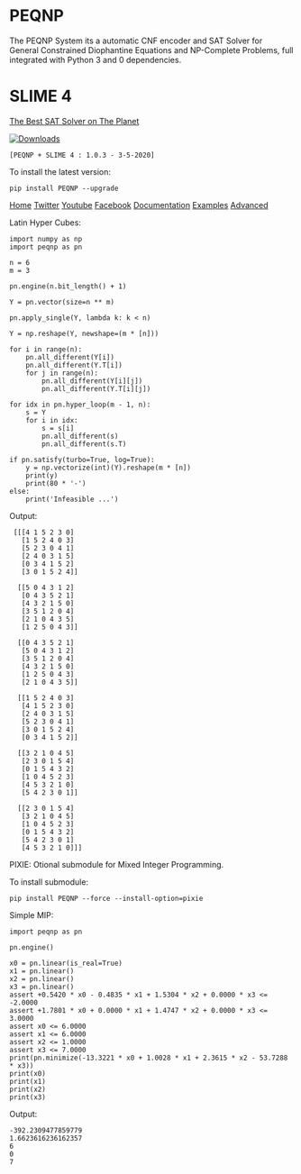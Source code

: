 # PEQNP 

The PEQNP System its a automatic CNF encoder and SAT Solver for General Constrained Diophantine Equations and NP-Complete Problems, full integrated with Python 3 and 0 dependencies.

# SLIME 4

[The Best SAT Solver on The Planet](https://github.com/maxtuno/SLIME)

[![Downloads](https://pepy.tech/badge/peqnp)](https://pepy.tech/project/peqnp)

    [PEQNP + SLIME 4 : 1.0.3 - 3-5-2020]

To install the latest version:

    pip install PEQNP --upgrade

[Home](https://www.peqnp.com) [Twitter](https://twitter.com/maxtuno) [Youtube](https://www.youtube.com/channel/UCFlk1dUYLKtymcoMScdynNA) [Facebook](https://www.facebook.com/PEQNP-104747814228901) [Documentation](https://peqnp.readthedocs.io) [Examples](https://github.com/maxtuno/PEQNP/tree/master/examples) [Advanced](https://github.com/maxtuno/PEQNP_EXAMPLES)

Latin Hyper Cubes:

    import numpy as np
    import peqnp as pn

    n = 6
    m = 3

    pn.engine(n.bit_length() + 1)

    Y = pn.vector(size=n ** m)

    pn.apply_single(Y, lambda k: k < n)

    Y = np.reshape(Y, newshape=(m * [n]))

    for i in range(n):
        pn.all_different(Y[i])
        pn.all_different(Y.T[i])
        for j in range(n):
            pn.all_different(Y[i][j])
            pn.all_different(Y.T[i][j])

    for idx in pn.hyper_loop(m - 1, n):
        s = Y
        for i in idx:
            s = s[i]
            pn.all_different(s)
            pn.all_different(s.T)

    if pn.satisfy(turbo=True, log=True):
        y = np.vectorize(int)(Y).reshape(m * [n])
        print(y)
        print(80 * '-')
    else:
        print('Infeasible ...')

Output:

     [[[4 1 5 2 3 0]
       [1 5 2 4 0 3]
       [5 2 3 0 4 1]
       [2 4 0 3 1 5]
       [0 3 4 1 5 2]
       [3 0 1 5 2 4]]
     
      [[5 0 4 3 1 2]
       [0 4 3 5 2 1]
       [4 3 2 1 5 0]
       [3 5 1 2 0 4]
       [2 1 0 4 3 5]
       [1 2 5 0 4 3]]
     
      [[0 4 3 5 2 1]
       [5 0 4 3 1 2]
       [3 5 1 2 0 4]
       [4 3 2 1 5 0]
       [1 2 5 0 4 3]
       [2 1 0 4 3 5]]
     
      [[1 5 2 4 0 3]
       [4 1 5 2 3 0]
       [2 4 0 3 1 5]
       [5 2 3 0 4 1]
       [3 0 1 5 2 4]
       [0 3 4 1 5 2]]
     
      [[3 2 1 0 4 5]
       [2 3 0 1 5 4]
       [0 1 5 4 3 2]
       [1 0 4 5 2 3]
       [4 5 3 2 1 0]
       [5 4 2 3 0 1]]
     
      [[2 3 0 1 5 4]
       [3 2 1 0 4 5]
       [1 0 4 5 2 3]
       [0 1 5 4 3 2]
       [5 4 2 3 0 1]
       [4 5 3 2 1 0]]]

PIXIE: Otional submodule for Mixed Integer Programming. 

To install submodule:

    pip install PEQNP --force --install-option=pixie

Simple MIP:

    import peqnp as pn

    pn.engine()

    x0 = pn.linear(is_real=True)
    x1 = pn.linear()
    x2 = pn.linear()
    x3 = pn.linear()
    assert +0.5420 * x0 - 0.4835 * x1 + 1.5304 * x2 + 0.0000 * x3 <= -2.0000
    assert +1.7801 * x0 + 0.0000 * x1 + 1.4747 * x2 + 0.0000 * x3 <= 3.0000
    assert x0 <= 6.0000
    assert x1 <= 6.0000
    assert x2 <= 1.0000
    assert x3 <= 7.0000
    print(pn.minimize(-13.3221 * x0 + 1.0028 * x1 + 2.3615 * x2 - 53.7288 * x3))
    print(x0)
    print(x1)
    print(x2)
    print(x3)

  Output:

    -392.2309477859779
    1.6623616236162357
    6
    0
    7
